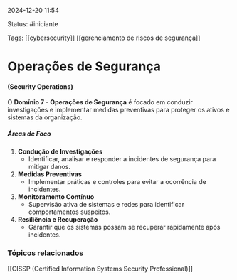 
2024-12-20 11:54

Status: #iniciante 

Tags: [[cybersecurity]] [[gerenciamento de riscos de segurança]]


# Operações de Segurança
#### (Security Operations)

O **Domínio 7 - Operações de Segurança** é focado em conduzir investigações e implementar medidas preventivas para proteger os ativos e sistemas da organização.

##### **Áreas de Foco**

1. **Condução de Investigações**
    - Identificar, analisar e responder a incidentes de segurança para mitigar danos.
2. **Medidas Preventivas**
    - Implementar práticas e controles para evitar a ocorrência de incidentes.
3. **Monitoramento Contínuo**
    - Supervisão ativa de sistemas e redes para identificar comportamentos suspeitos.
4. **Resiliência e Recuperação**
    - Garantir que os sistemas possam se recuperar rapidamente após incidentes.
### Tópicos relacionados

[[CISSP (Certified Information Systems Security Professional)]]